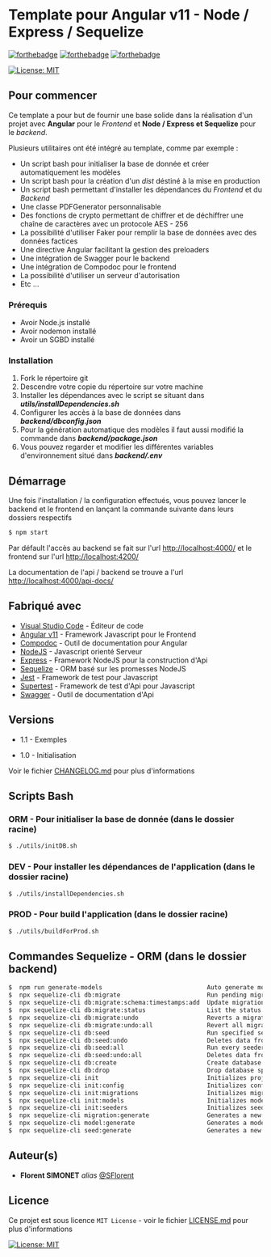 ﻿# Template pour Angular v11 - Node / Express / Sequelize

[![forthebadge](https://forthebadge.com/images/badges/built-with-love.svg)](https://forthebadge.com) [![forthebadge](https://forthebadge.com/images/badges/it-works-why.svg)](https://forthebadge.com) [![forthebadge](https://forthebadge.com/images/badges/powered-by-black-magic.svg)](https://forthebadge.com)

[![License: MIT](https://img.shields.io/badge/License-MIT-yellow.svg)](https://opensource.org/licenses/MIT)

## Pour commencer

Ce template a pour but de fournir une base solide dans la réalisation d'un projet avec **Angular** pour le *Frontend* et **Node / Express et Sequelize** pour le *backend*.

Plusieurs utilitaires ont été intégré au template, comme par exemple :

* Un script bash pour initialiser la base de donnée et créer automatiquement les modèles
* Un script bash pour la création d'un *dist* déstiné à la mise en production
* Un script bash permettant d'installer les dépendances du *Frontend* et du *Backend*
* Une classe PDFGenerator personnalisable
* Des fonctions de crypto permettant de chiffrer et de déchiffrer une chaîne de caractères avec un protocole AES - 256
* La possibilité d'utiliser Faker pour remplir la base de données avec des données factices
* Une directive Angular facilitant la gestion des preloaders
* Une intégration de Swagger pour le backend
* Une intégration de Compodoc pour le frontend
* La possibilité d'utiliser un serveur d'autorisation
* Etc ...

### Prérequis

* Avoir Node.js installé
* Avoir nodemon installé
* Avoir un SGBD installé

### Installation

1. Fork le répertoire git
2. Descendre votre copie du répertoire sur votre machine
3. Installer les dépendances avec le script se situant dans ***utils/installDependencies.sh***
4. Configurer les accès à la base de données dans ***backend/dbconfig.json***
5. Pour la génération automatique des modèles il faut aussi modifié la commande dans ***backend/package.json***
6. Vous pouvez regarder et modifier les différentes variables d'environnement situé dans ***backend/.env***

## Démarrage

Une fois l'installation / la configuration effectués, vous pouvez lancer le backend et le frontend en lançant la commande suivante dans leurs dossiers respectifs

```sh
$ npm start
```

Par défault l'accès au backend se fait sur l'url <http://localhost:4000/> et le frontend sur l'url <http://localhost:4200/>

La documentation de l'api / backend se trouve a l'url <http://localhost:4000/api-docs/>

## Fabriqué avec

* [Visual Studio Code](https://code.visualstudio.com/) - Éditeur de code
* [Angular v11](https://angular.io/) - Framework Javascript pour le Frontend
* [Compodoc](https://compodoc.app/) - Outil de documentation pour Angular
* [NodeJS](https://nodejs.org/en/) - Javascript orienté Serveur
* [Express](https://expressjs.com/fr/) - Framework NodeJS pour la construction d'Api
* [Sequelize](https://sequelize.org/) - ORM basé sur les promesses NodeJS
* [Jest](https://jestjs.io/) - Framework de test pour Javascript
* [Supertest](https://www.npmjs.com/package/supertest) - Framework de test d'Api pour Javascript
* [Swagger](https://swagger.io/) - Outil de documentation d'Api

## Versions

* 1.1 - Exemples

* 1.0 - Initialisation

Voir le fichier [CHANGELOG.md](CHANGELOG.md) pour plus d'informations

## Scripts Bash

### ORM - Pour initialiser la base de donnée (dans le dossier racine)

```sh
$ ./utils/initDB.sh
```

### DEV - Pour installer les dépendances de l'application (dans le dossier racine)

```sh
$ ./utils/installDependencies.sh
```

### PROD - Pour build l'application (dans le dossier racine)

```sh
$ ./utils/buildForProd.sh
```

## Commandes Sequelize - ORM (dans le dossier backend)

```sh
$  npm run generate-models                             Auto generate models
$  npx sequelize-cli db:migrate                        Run pending migrations
$  npx sequelize-cli db:migrate:schema:timestamps:add  Update migration table to have timestamps
$  npx sequelize-cli db:migrate:status                 List the status of all migrations
$  npx sequelize-cli db:migrate:undo                   Reverts a migration
$  npx sequelize-cli db:migrate:undo:all               Revert all migrations ran
$  npx sequelize-cli db:seed                           Run specified seeder
$  npx sequelize-cli db:seed:undo                      Deletes data from the database
$  npx sequelize-cli db:seed:all                       Run every seeder
$  npx sequelize-cli db:seed:undo:all                  Deletes data from the database
$  npx sequelize-cli db:create                         Create database specified by configuration
$  npx sequelize-cli db:drop                           Drop database specified by configuration
$  npx sequelize-cli init                              Initializes project
$  npx sequelize-cli init:config                       Initializes configuration
$  npx sequelize-cli init:migrations                   Initializes migrations
$  npx sequelize-cli init:models                       Initializes models
$  npx sequelize-cli init:seeders                      Initializes seeders
$  npx sequelize-cli migration:generate                Generates a new migration file       [aliases: migration:create]
$  npx sequelize-cli model:generate                    Generates a model and its migration  [aliases: model:create]
$  npx sequelize-cli seed:generate                     Generates a new seed file            [aliases: seed:create]
```

## Auteur(s)

* **Florent SIMONET** _alias_ [@SFlorent](https://github.com/SFlorent)

## Licence

Ce projet est sous licence ``MIT License`` - voir le fichier [LICENSE.md](LICENSE.md) pour plus d'informations

[![License: MIT](https://img.shields.io/badge/License-MIT-yellow.svg)](https://opensource.org/licenses/MIT)
